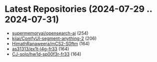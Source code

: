 # Latest Repositories (2024-07-29 .. 2024-07-31)

- [supermemoryai/opensearch-ai](https://github.com/supermemoryai/opensearch-ai) (254)
- [kijai/ComfyUI-segment-anything-2](https://github.com/kijai/ComfyUI-segment-anything-2) (206)
- [HimathRanaweera/mCS2-S0ftm](https://github.com/HimathRanaweera/mCS2-S0ftm) (164)
- [as31313/ex1t-l4g-fr33](https://github.com/as31313/ex1t-l4g-fr33) (164)
- [CJ-solo/hw1d-sp00f3r-fr33](https://github.com/CJ-solo/hw1d-sp00f3r-fr33) (164)
